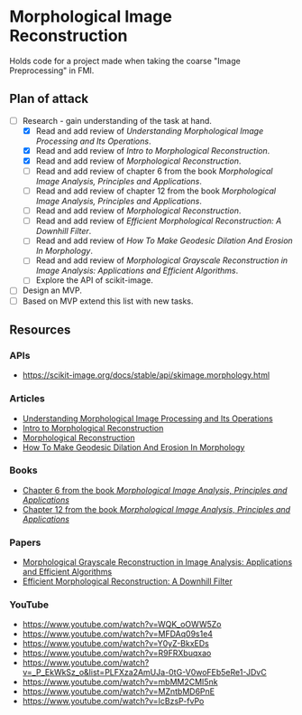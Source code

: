 # Morphological Image Reconstruction

Holds code for a project made when taking the coarse "Image Preprocessing" in FMI.

## Plan of attack

- [ ] Research - gain understanding of the task at hand.
  - [X] Read and add review of *Understanding Morphological Image Processing and Its Operations*.
  - [X] Read and add review of *Intro to Morphological Reconstruction*.
  - [X] Read and add review of *Morphological Reconstruction*.
  - [ ] Read and add review of chapter 6 from the book *Morphological Image Analysis, Principles and Applications*.
  - [ ] Read and add review of chapter 12 from the book *Morphological Image Analysis, Principles and Applications*.
  - [ ] Read and add review of *Morphological Reconstruction*.
  - [ ] Read and add review of *Efficient Morphological Reconstruction: A Downhill Filter*.
  - [ ] Read and add review of *How To Make Geodesic Dilation And Erosion In Morphology*.
  - [ ] Read and add review of *Morphological Grayscale Reconstruction in Image Analysis: Applications and Efficient Algorithms*.
  - [ ] Explore the API of scikit-image.
- [ ] Design an MVP.
- [ ] Based on MVP extend this list with new tasks.

## Resources

### APIs

- https://scikit-image.org/docs/stable/api/skimage.morphology.html

### Articles

- [Understanding Morphological Image Processing and Its Operations](https://towardsdatascience.com/understanding-morphological-image-processing-and-its-operations-7bcf1ed11756)
- [Intro to Morphological Reconstruction](https://www.mathworks.com/help/images/understanding-morphological-reconstruction.html)
- [Morphological Reconstruction](https://www.ni.com/docs/en-US/bundle/ni-vision-concepts-help/page/morphological_reconstruction.html)
- [How To Make Geodesic Dilation And Erosion In Morphology](https://epochabuse.com/geodesic-dilation-and-erosion/)

### Books

- [Chapter 6 from the book *Morphological Image Analysis, Principles and Applications*](https://link.springer.com/book/10.1007/978-3-662-05088-0)
- [Chapter 12 from the book *Morphological Image Analysis, Principles and Applications*](https://link.springer.com/book/10.1007/978-3-662-05088-0)

### Papers

- [Morphological Grayscale Reconstruction in Image Analysis: Applications and Efficient Algorithms](https://people.cmm.minesparis.psl.eu/users/marcoteg/cv/publi_pdf/MM_refs/Vincent/93ieeeip_recons.pdf)
- [Efficient Morphological Reconstruction: A Downhill Filter](https://doras.dcu.ie/18762/1/whelan_2004_104.pdf)

### YouTube

- <https://www.youtube.com/watch?v=WQK_oOWW5Zo>
- <https://www.youtube.com/watch?v=MFDAq09s1e4>
- <https://www.youtube.com/watch?v=Y0yZ-BkxEDs>
- <https://www.youtube.com/watch?v=R9FRXbuqxao>
- <https://www.youtube.com/watch?v=_P_EkWkSz_o&list=PLFXza2AmUJa-0tG-V0woFEb5eRe1-JDvC>
- <https://www.youtube.com/watch?v=mbMM2CMI5nk>
- <https://www.youtube.com/watch?v=MZntbMD6PnE>
- <https://www.youtube.com/watch?v=IcBzsP-fvPo>
